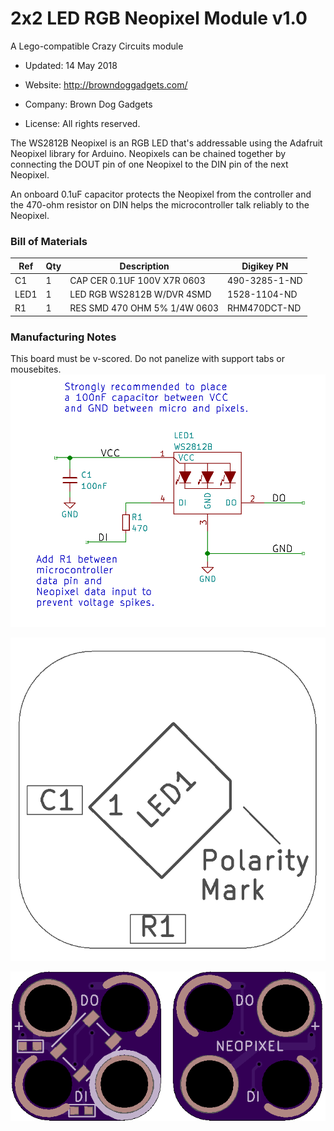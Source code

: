 <!--- start title --->
# 2x2 LED RGB Neopixel Module v1.0
A Lego-compatible Crazy Circuits module

- Updated: 14 May 2018

- Website: http://browndoggadgets.com/
- Company: Brown Dog Gadgets
- License: All rights reserved.
<!--- end title --->

The WS2812B Neopixel is an RGB LED that's addressable using the Adafruit Neopixel library for Arduino. Neopixels can be chained together by connecting the DOUT pin of one Neopixel to the DIN pin of the next Neopixel.

An onboard 0.1uF capacitor protects the Neopixel from the controller and the 470-ohm resistor on DIN helps the microcontroller talk reliably to the Neopixel.

<!--- bom start --->
### Bill of Materials

|Ref|Qty|Description|Digikey PN|
|---|---|-----------|------|
|C1|1|CAP CER 0.1UF 100V X7R 0603|490-3285-1-ND|
|LED1|1|LED RGB WS2812B W/DVR 4SMD|1528-1104-ND|
|R1|1|RES SMD 470 OHM 5% 1/4W 0603|RHM470DCT-ND|


<!--- bom end --->

### Manufacturing Notes

This board must be v-scored. Do not panelize with support tabs or mousebites.
![Schematic](schematic.png)

![Assembly Diagram](assembly.png)

![Gerber Preview](preview.png)

